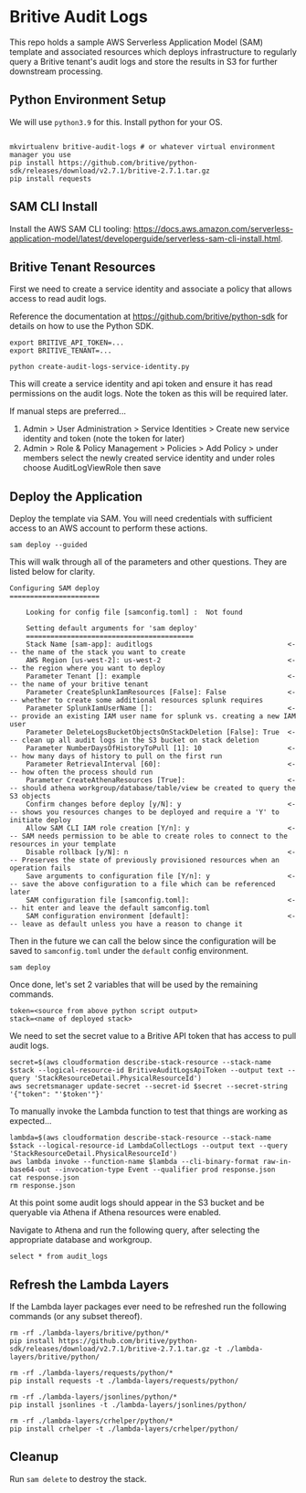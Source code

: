 # Britive Audit Logs

This repo holds a sample AWS Serverless Application Model (SAM) template and associated resources which deploys
infrastructure to regularly query a Britive tenant's audit logs and store the results in S3 for further downstream processing.

## Python Environment Setup

We will use `python3.9` for this. Install python for your OS.

~~~

mkvirtualenv britive-audit-logs # or whatever virtual environment manager you use
pip install https://github.com/britive/python-sdk/releases/download/v2.7.1/britive-2.7.1.tar.gz
pip install requests
~~~

## SAM CLI Install

Install the AWS SAM CLI tooling: https://docs.aws.amazon.com/serverless-application-model/latest/developerguide/serverless-sam-cli-install.html.


## Britive Tenant Resources

First we need to create a service identity and associate a policy that allows access to read audit logs.

Reference the documentation at https://github.com/britive/python-sdk for details on how to use the Python SDK.

~~~
export BRITIVE_API_TOKEN=...
export BRITIVE_TENANT=...

python create-audit-logs-service-identity.py
~~~

This will create a service identity and api token and ensure it has read permissions on the audit logs.
Note the token as this will be required later.

If manual steps are preferred...

1. Admin > User Administration > Service Identities >  Create new service identity and token (note the token for later)
2. Admin > Role & Policy Management > Policies > Add Policy > under members select the newly created service identity and under roles choose AuditLogViewRole then save

## Deploy the Application

Deploy the template via SAM. You will need credentials with sufficient access to an AWS account to perform these actions.

~~~
sam deploy --guided
~~~
This will walk through all of the parameters and other questions. They are listed below for clarity.

~~~
Configuring SAM deploy
======================

	Looking for config file [samconfig.toml] :  Not found

	Setting default arguments for 'sam deploy'
	=========================================
	Stack Name [sam-app]: auditlogs                                 <--- the name of the stack you want to create
	AWS Region [us-west-2]: us-west-2                               <--- the region where you want to deploy
	Parameter Tenant []: example                                    <--- the name of your britive tenant
	Parameter CreateSplunkIamResources [False]: False               <--- whether to create some additional resources splunk requires
	Parameter SplunkIamUserName []:                                 <--- provide an existing IAM user name for splunk vs. creating a new IAM user
	Parameter DeleteLogsBucketObjectsOnStackDeletion [False]: True  <--- clean up all audit logs in the S3 bucket on stack deletion
	Parameter NumberDaysOfHistoryToPull [1]: 10                     <--- how many days of history to pull on the first run
	Parameter RetrievalInterval [60]:                               <--- how often the process should run
	Parameter CreateAthenaResources [True]:                         <--- should athena workgroup/database/table/view be created to query the S3 objects
	Confirm changes before deploy [y/N]: y                          <--- shows you resources changes to be deployed and require a 'Y' to initiate deploy
	Allow SAM CLI IAM role creation [Y/n]: y                        <--- SAM needs permission to be able to create roles to connect to the resources in your template
	Disable rollback [y/N]: n                                       <--- Preserves the state of previously provisioned resources when an operation fails
	Save arguments to configuration file [Y/n]: y                   <--- save the above configuration to a file which can be referenced later
	SAM configuration file [samconfig.toml]:                        <--- hit enter and leave the default samconfig.toml
	SAM configuration environment [default]:                        <--- leave as default unless you have a reason to change it
~~~


Then in the future we can call the below since the configuration will be saved to `samconfig.toml` under the `default` config environment.

~~~
sam deploy
~~~

Once done, let's set 2 variables that will be used by the remaining commands.

~~~
token=<source from above python script output>
stack=<name of deployed stack>
~~~

We need to set the secret value to a Britive API token that has access to pull audit logs.

~~~
secret=$(aws cloudformation describe-stack-resource --stack-name $stack --logical-resource-id BritiveAuditLogsApiToken --output text --query 'StackResourceDetail.PhysicalResourceId')
aws secretsmanager update-secret --secret-id $secret --secret-string '{"token": "'$token'"}'
~~~

To manually invoke the Lambda function to test that things are working as expected...

~~~
lambda=$(aws cloudformation describe-stack-resource --stack-name $stack --logical-resource-id LambdaCollectLogs --output text --query 'StackResourceDetail.PhysicalResourceId')
aws lambda invoke --function-name $lambda --cli-binary-format raw-in-base64-out --invocation-type Event --qualifier prod response.json
cat response.json
rm response.json
~~~

At this point some audit logs should appear in the S3 bucket and be queryable via Athena if Athena resources were enabled.

Navigate to Athena and run the following query, after selecting the appropriate database and workgroup.

~~~
select * from audit_logs
~~~


## Refresh the Lambda Layers

If the Lambda layer packages ever need to be refreshed run the following commands (or any subset thereof).

~~~
rm -rf ./lambda-layers/britive/python/*
pip install https://github.com/britive/python-sdk/releases/download/v2.7.1/britive-2.7.1.tar.gz -t ./lambda-layers/britive/python/

rm -rf ./lambda-layers/requests/python/*
pip install requests -t ./lambda-layers/requests/python/

rm -rf ./lambda-layers/jsonlines/python/*
pip install jsonlines -t ./lambda-layers/jsonlines/python/

rm -rf ./lambda-layers/crhelper/python/*
pip install crhelper -t ./lambda-layers/crhelper/python/
~~~


## Cleanup

Run `sam delete` to destroy the stack.